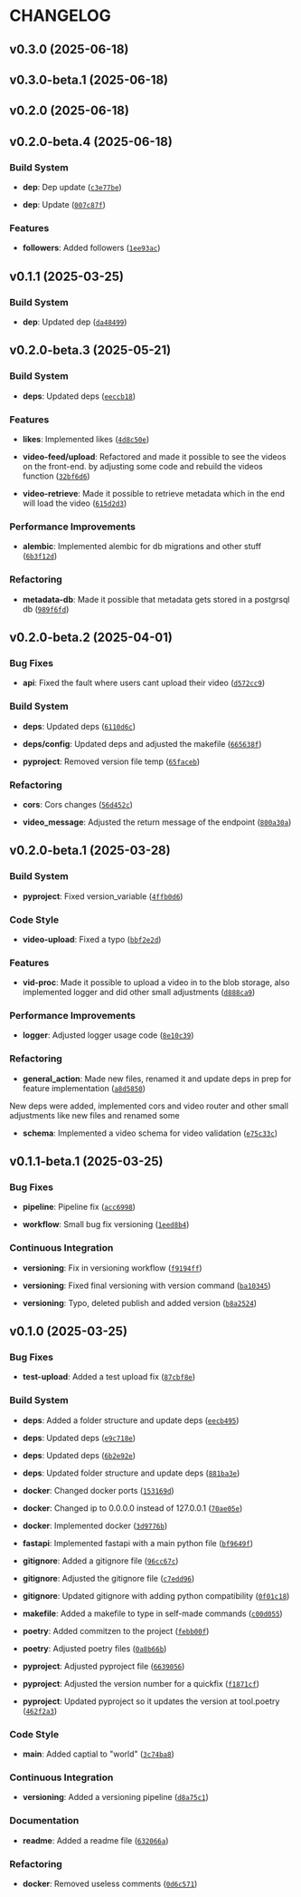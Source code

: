 # CHANGELOG


## v0.3.0 (2025-06-18)


## v0.3.0-beta.1 (2025-06-18)


## v0.2.0 (2025-06-18)


## v0.2.0-beta.4 (2025-06-18)

### Build System

- **dep**: Dep update
  ([`c3e77be`](https://github.com/94836615/betok_backend/commit/c3e77be0bdac9e6f68ad5935cead9023d216b55b))

- **dep**: Update
  ([`007c87f`](https://github.com/94836615/betok_backend/commit/007c87f4b6d7ea2571bba3b20bc4662f03711f64))

### Features

- **followers**: Added followers
  ([`1ee93ac`](https://github.com/94836615/betok_backend/commit/1ee93ac712a8f034145caa253b8c97ab99b7cdf8))


## v0.1.1 (2025-03-25)

### Build System

- **dep**: Updated dep
  ([`da48499`](https://github.com/94836615/betok_backend/commit/da484995670793b79c196e849a10da0833af6982))


## v0.2.0-beta.3 (2025-05-21)

### Build System

- **deps**: Updated deps
  ([`eeccb18`](https://github.com/94836615/betok_backend/commit/eeccb18f18a598fb68c989be214c95b51cf75e2d))

### Features

- **likes**: Implemented likes
  ([`4d8c50e`](https://github.com/94836615/betok_backend/commit/4d8c50e5e3b96829ac1f0e7cf99a4f649ad084fb))

- **video-feed/upload**: Refactored and made it possible to see the videos on the front-end. by
  adjusting some code and rebuild the videos function
  ([`32bf6d6`](https://github.com/94836615/betok_backend/commit/32bf6d6f7dba6d2ed117adda4111d18271e55e4d))

- **video-retrieve**: Made it possible to retrieve metadata which in the end will load the video
  ([`615d2d3`](https://github.com/94836615/betok_backend/commit/615d2d36cdd4532d06889737dd009c4d7ae23be9))

### Performance Improvements

- **alembic**: Implemented alembic for db migrations and other stuff
  ([`6b3f12d`](https://github.com/94836615/betok_backend/commit/6b3f12dfc3a019d6ac4c5e2fcbdaec342b164e4d))

### Refactoring

- **metadata-db**: Made it possible that metadata gets stored in a postgrsql db
  ([`989f6fd`](https://github.com/94836615/betok_backend/commit/989f6fda5944aa99c833526fb21ffa35080a99a2))


## v0.2.0-beta.2 (2025-04-01)

### Bug Fixes

- **api**: Fixed the fault where users cant upload their video
  ([`d572cc9`](https://github.com/94836615/betok_backend/commit/d572cc92eeba4244cf0f72d479cee6fffd0137bf))

### Build System

- **deps**: Updated deps
  ([`6110d6c`](https://github.com/94836615/betok_backend/commit/6110d6cc4334d9d5942997fd085fe791e2453e31))

- **deps/config**: Updated deps and adjusted the makefile
  ([`665638f`](https://github.com/94836615/betok_backend/commit/665638fd1ad82c857f9e4b737831f31c3a2feccb))

- **pyproject**: Removed version file temp
  ([`65faceb`](https://github.com/94836615/betok_backend/commit/65faceb110061a85a7be8ab285472a6ca92aa660))

### Refactoring

- **cors**: Cors changes
  ([`56d452c`](https://github.com/94836615/betok_backend/commit/56d452c9294b512c09b432e8ce8cfd1d4c3b9545))

- **video_message**: Adjusted the return message of the endpoint
  ([`800a30a`](https://github.com/94836615/betok_backend/commit/800a30ae68505dceb067393465ddc6d036553d36))


## v0.2.0-beta.1 (2025-03-28)

### Build System

- **pyproject**: Fixed version_variable
  ([`4ffb0d6`](https://github.com/94836615/betok_backend/commit/4ffb0d66998fe7daa8c1c627387471dd141752b4))

### Code Style

- **video-upload**: Fixed a typo
  ([`bbf2e2d`](https://github.com/94836615/betok_backend/commit/bbf2e2d31cac326f50c79a426615ea964922e100))

### Features

- **vid-proc**: Made it possible to upload a video in to the blob storage, also implemented logger
  and did other small adjustments
  ([`d888ca9`](https://github.com/94836615/betok_backend/commit/d888ca9c51191bc24e036cb2493cc7f7d6aef394))

### Performance Improvements

- **logger**: Adjusted logger usage code
  ([`8e10c39`](https://github.com/94836615/betok_backend/commit/8e10c39b199df0fe3b61db1ab064c4c191697e4d))

### Refactoring

- **general_action**: Made new files, renamed it and update deps in prep for feature implementation
  ([`a8d5850`](https://github.com/94836615/betok_backend/commit/a8d585020f5d75357d9b41bd723b87dfc28b7896))

New deps were added, implemented cors and video router and other small adjustments like new files
  and renamed some

- **schema**: Implemented a video schema for video validation
  ([`e75c33c`](https://github.com/94836615/betok_backend/commit/e75c33ca58b55aeb5ffdcc54d76a570652b1ff38))


## v0.1.1-beta.1 (2025-03-25)

### Bug Fixes

- **pipeline**: Pipeline fix
  ([`acc6998`](https://github.com/94836615/betok_backend/commit/acc6998e904708c80d81affbe87608ab8e649ccf))

- **workflow**: Small bug fix versioning
  ([`1eed8b4`](https://github.com/94836615/betok_backend/commit/1eed8b47879c51c00ab074f4ddd2a3532162dcc9))

### Continuous Integration

- **versioning**: Fix in versioning workflow
  ([`f9194ff`](https://github.com/94836615/betok_backend/commit/f9194ff465f47566ea94eeb83768fd225fa165d1))

- **versioning**: Fixed final versioning with version command
  ([`ba10345`](https://github.com/94836615/betok_backend/commit/ba10345e01aa490046d77e1f624f82bfde6ce2b8))

- **versioning**: Typo, deleted publish and added version
  ([`b8a2524`](https://github.com/94836615/betok_backend/commit/b8a25246a32abc11cbb4dc49e2ffa817d92f031c))


## v0.1.0 (2025-03-25)

### Bug Fixes

- **test-upload**: Added a test upload fix
  ([`87cbf8e`](https://github.com/94836615/betok_backend/commit/87cbf8ecca569faf4f819d29238db76174733867))

### Build System

- **deps**: Added a folder structure and update deps
  ([`eecb495`](https://github.com/94836615/betok_backend/commit/eecb4950b5ab0759591b8c3b1c3a51029a0f8da7))

- **deps**: Updated deps
  ([`e9c718e`](https://github.com/94836615/betok_backend/commit/e9c718e1aeed0477c023268f73722b837633aad1))

- **deps**: Updated deps
  ([`6b2e92e`](https://github.com/94836615/betok_backend/commit/6b2e92e103fb3f3335551990be235e3b123a207e))

- **deps**: Updated folder structure and update deps
  ([`881ba3e`](https://github.com/94836615/betok_backend/commit/881ba3e7b5708070627b616debec1978628fedeb))

- **docker**: Changed docker ports
  ([`153169d`](https://github.com/94836615/betok_backend/commit/153169d1bfdf1f7afc1b1f9d34b97264a92c465a))

- **docker**: Changed ip to 0.0.0.0 instead of 127.0.0.1
  ([`70ae05e`](https://github.com/94836615/betok_backend/commit/70ae05eb671ae1b6d0b13f04382db146c634a8c8))

- **docker**: Implemented docker
  ([`3d9776b`](https://github.com/94836615/betok_backend/commit/3d9776b1bbbe62497f65e58703836bc94420823a))

- **fastapi**: Implemented fastapi with a main python file
  ([`bf9649f`](https://github.com/94836615/betok_backend/commit/bf9649f62930ff3caf184d4f6f32ee7a88aa685e))

- **gitignore**: Added a gitignore file
  ([`96cc67c`](https://github.com/94836615/betok_backend/commit/96cc67cdc1251bec5d0cc358bd4226726986e225))

- **gitignore**: Adjusted the gitignore file
  ([`c7edd96`](https://github.com/94836615/betok_backend/commit/c7edd965d5e436ff59d929c4fe941d901eb1f4ca))

- **gitignore**: Updated gitignore with adding python compatibility
  ([`0f01c18`](https://github.com/94836615/betok_backend/commit/0f01c18470050f8f065430890a7c2b13d67be083))

- **makefile**: Added a makefile to type in self-made commands
  ([`c00d055`](https://github.com/94836615/betok_backend/commit/c00d055bfe3ae51588435131fdd27885e3b5ff67))

- **poetry**: Added commitzen to the project
  ([`febb00f`](https://github.com/94836615/betok_backend/commit/febb00ff7f1c76b0b70f15007896d9b02618ac28))

- **poetry**: Adjusted poetry files
  ([`0a8b66b`](https://github.com/94836615/betok_backend/commit/0a8b66b7c585d2cb62eda46142514b4d1f1a6e07))

- **pyproject**: Adjusted pyproject file
  ([`6639056`](https://github.com/94836615/betok_backend/commit/66390561321e1d749aa1a1c58bb0f9d2c6cc7acc))

- **pyproject**: Adjusted the version number for a quickfix
  ([`f1871cf`](https://github.com/94836615/betok_backend/commit/f1871cf5f23cb7c6052c4f9c014205cafb8b73a3))

- **pyproject**: Updated pyproject so it updates the version at tool.poetry
  ([`462f2a3`](https://github.com/94836615/betok_backend/commit/462f2a37ffea98142c8574cae44fa9862175e5a0))

### Code Style

- **main**: Added captial to "world"
  ([`3c74ba8`](https://github.com/94836615/betok_backend/commit/3c74ba8354627f33c92a833e42f313e560b625c2))

### Continuous Integration

- **versioning**: Added a versioning pipeline
  ([`d8a75c1`](https://github.com/94836615/betok_backend/commit/d8a75c15c48ba20abeeca6ba6a8ec1d409309f4b))

### Documentation

- **readme**: Added a readme file
  ([`632066a`](https://github.com/94836615/betok_backend/commit/632066af9ddf9e59a9a86b752cd4fbb155d56ee3))

### Refactoring

- **docker**: Removed useless comments
  ([`0d6c571`](https://github.com/94836615/betok_backend/commit/0d6c571992f373080d5240b15b729b1fc20f0922))
